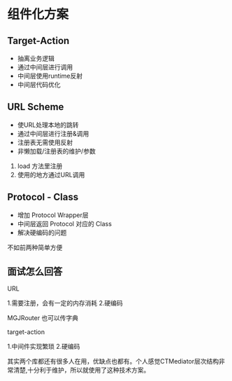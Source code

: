 # 组件化方案

## Target-Action

* 抽离业务逻辑
* 通过中间层进行调用
* 中间层使用runtime反射
* 中间层代码优化

## URL Scheme

* 使URL处理本地的跳转
* 通过中间层进行注册&调用
* 注册表无需使用反射
* 非懒加载/注册表的维护/参数

1. load 方法里注册
2. 使用的地方通过URL调用

## Protocol - Class

* 增加 Protocol Wrapper层
* 中间层返回 Protocol 对应的 Class
* 解决硬编码的问题

不如前两种简单方便

## 面试怎么回答

URL

1.需要注册，会有一定的内存消耗
2.硬编码

MGJRouter 也可以传字典

target-action

1.中间件实现繁琐
2.硬编码

其实两个库都还有很多人在用，优缺点也都有。个人感觉CTMediator层次结构非常清楚,十分利于维护，所以就使用了这种技术方案。
